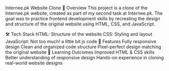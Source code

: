 Internee.pk Website Clone
🚀 Overview
This project is a clone of the Internee.pk website, created as part of my second task at Internee.pk. The goal was to practice frontend development skills by recreating the design and structure of the original website using HTML, CSS, and JavaScript.

🛠️ Tech Stack
HTML: Structure of the website
CSS: Styling and layout
JavaScript: Not too much! a little bit js code
📂 Features
Fully responsive design
Clean and organized code structure
Pixel-perfect design matching the original website
🎯 Learning Outcomes
Improved HTML & CSS skills
Better understanding of responsive design
Hands-on experience in cloning real-world website designs
